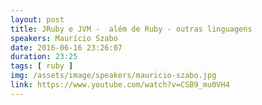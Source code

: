 ```yaml
---
layout: post
title: JRuby e JVM -  além de Ruby - outras linguagens
speakers: Maurício Szabo
date: 2016-06-16 23:26:07
duration: 23:25
tags: [ ruby ]
img: /assets/image/speakers/mauricio-szabo.jpg
link: https://www.youtube.com/watch?v=CSB9_mu0VH4
---
```

